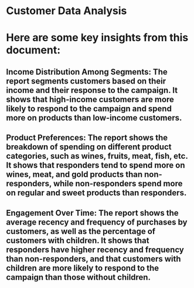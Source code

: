 # Customer Data Analysis
# Here are some key insights from this document:

## Income Distribution Among Segments: The report segments customers based on their income and their response to the campaign. It shows that high-income customers are more likely to respond to the campaign and spend more on products than low-income customers.
## Product Preferences: The report shows the breakdown of spending on different product categories, such as wines, fruits, meat, fish, etc. It shows that responders tend to spend more on wines, meat, and gold products than non-responders, while non-responders spend more on regular and sweet products than responders.
## Engagement Over Time: The report shows the average recency and frequency of purchases by customers, as well as the percentage of customers with children. It shows that responders have higher recency and frequency than non-responders, and that customers with children are more likely to respond to the campaign than those without children.
